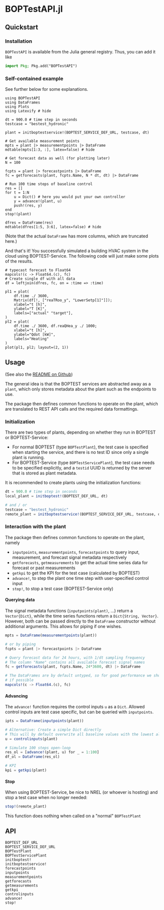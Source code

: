 # BOPTestAPI.jl

## Quickstart
### Installation
`BOPTestAPI` is available from the Julia general registry. Thus, you can add it like
```julia
import Pkg; Pkg.add("BOPTestAPI")
```

### Self-contained example
See further below for some explanations.

```@example 1
using BOPTestAPI
using DataFrames
using Plots
using Latexify # hide

dt = 900.0 # time step in seconds
testcase = "bestest_hydronic"

plant = initboptestservice!(BOPTEST_SERVICE_DEF_URL, testcase, dt)

# Get available measurement points
mpts = plant |> measurementpoints |> DataFrame
mdtable(mpts[1:3, :], latex=false) # hide
```

```@example 1
# Get forecast data as well (for plotting later)
N = 100

fcpts = plant |> forecastpoints |> DataFrame
fc = getforecasts(plant, fcpts.Name, N * dt, dt) |> DataFrame

# Run 100 time steps of baseline control
res = []
for t = 1:N
    u = Dict() # here you would put your own controller
    y = advance!(plant, u)
    push!(res, y)
end
stop!(plant)

dfres = DataFrame(res)
mdtable(dfres[1:5, 3:6], latex=false) # hide
```
(Note that the actual `DataFrame` has more columns, which are truncated here.)

And that's it! You successfully simulated a building HVAC system in the cloud using BOPTEST-Service.
The following code will just make some plots of the results.
```@example 1
# typecast forecast to Float64
mapcols!(c -> Float64.(c), fc)
# Create single df with all data
df = leftjoin(dfres, fc, on = :time => :time)

pl1 = plot(
    df.time ./ 3600,
    Matrix(df[!, ["reaTRoo_y", "LowerSetp[1]"]]);
    xlabel="t [h]",
    ylabel="T [K]",
    labels=["actual" "target"],
)
pl2 = plot(
    df.time ./ 3600, df.reaQHea_y ./ 1000;
    xlabel="t [h]",
    ylabel="Qdot [kW]",
    labels="Heating"
)
plot(pl1, pl2; layout=(2, 1))
```

## Usage
(See also the [README on Github](https://github.com/terion-io/BOPTestAPI.jl))

The general idea is that the BOPTEST services are abstracted away as a `plant`, which only stores metadata about the plant such as the endpoints to use.

The package then defines common functions to operate on the plant, which are translated to REST API calls and the required data formattings.

### Initialization
There are two types of plants, depending on whether they run in BOPTEST or BOPTEST-Service:
* For normal BOPTEST (type `BOPTestPlant`), the test case is specified when starting the service, and there is no test ID since only a single plant is running.
* For BOPTEST-Service (type `BOPTestServicePlant`), the test case needs to be specified explicitly, and a `testid` UUID is returned by the server that is stored as plant metadata.

It is recommended to create plants using the initialization functions:

```julia
dt = 900.0 # time step in seconds
local_plant = initboptest!(BOPTEST_DEF_URL, dt)

# and / or
testcase = "bestest_hydronic"
remote_plant = initboptestservice!(BOPTEST_SERVICE_DEF_URL, testcase, dt)
```

### Interaction with the plant
The package then defines common functions to operate on the plant, namely
* `inputpoints`, `measurementpoints`, `forecastpoints` to query input, measurement, and forecast signal metadata respectively
* `getforecasts`, `getmeasurements` to get the actual time series data for forecast or past measurements
* `getkpi` to get the KPI for the test case (calculated by BOPTEST)
* `advance!`, to step the plant one time step with user-specified control input
* `stop!`, to stop a test case (BOPTEST-Service only)

#### Querying data
The signal metadata functions (`inputpoints(plant)`, ...) return a `Vector{Dict}`, while the time series functions return a `Dict{String, Vector}`. However, both can be passed 
directly to the `DataFrame` constructor without additional arguments. This allows for piping if one wishes.

```julia
mpts = DataFrame(measurementpoints(plant))

# or by piping
fcpts = plant |> forecastpoints |> DataFrame

# Query forecast data for 24 hours, with 1/dt sampling frequency
# The column "Name" contains all available forecast signal names
fc = getforecasts(plant, fcpts.Name, 24*3600, dt) |> DataFrame

# The DataFrames are by default untyped, so for good performance we should convert
# if possible
mapcols!(c -> Float64.(c), fc)
```

#### Advancing
The `advance!` function requires the control inputs `u` as a `Dict`. Allowed control inputs are test case specific, but can be queried with `inputpoints`.

```julia
ipts = DataFrame(inputpoints(plant))

# Alternative: Create a simple Dict directly
# This will by default overwrite all baseline values with the lowest allowed value
u = controlinputs(plant)

# Simulate 100 steps open-loop
res_ol = [advance!(plant, u) for _ = 1:100]
df_ol = DataFrame(res_ol)

# KPI
kpi = getkpi(plant)
```

#### Stop
When using BOPTEST-Service, be nice to NREL (or whoever is hosting) and stop a test case when no longer needed:

```julia
stop!(remote_plant)
```

This function does nothing when called on a "normal" `BOPTestPlant`


## API
```@docs
BOPTEST_DEF_URL
BOPTEST_SERVICE_DEF_URL
BOPTestPlant
BOPTestServicePlant
initboptest!
initboptestservice!
forecastpoints
inputpoints
measurementpoints
getforecasts
getmeasurements
getkpi
controlinputs
advance!
stop!
```
